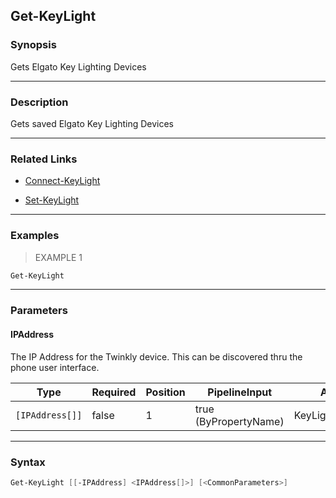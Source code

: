 Get-KeyLight
------------

### Synopsis
Gets Elgato Key Lighting Devices

---

### Description

Gets saved Elgato Key Lighting Devices

---

### Related Links
* [Connect-KeyLight](Connect-KeyLight.md)

* [Set-KeyLight](Set-KeyLight.md)

---

### Examples
> EXAMPLE 1

```PowerShell
Get-KeyLight
```

---

### Parameters
#### **IPAddress**
The IP Address for the Twinkly device.  This can be discovered thru the phone user interface.

|Type           |Required|Position|PipelineInput        |Aliases          |
|---------------|--------|--------|---------------------|-----------------|
|`[IPAddress[]]`|false   |1       |true (ByPropertyName)|KeyLightIPAddress|

---

### Syntax
```PowerShell
Get-KeyLight [[-IPAddress] <IPAddress[]>] [<CommonParameters>]
```
